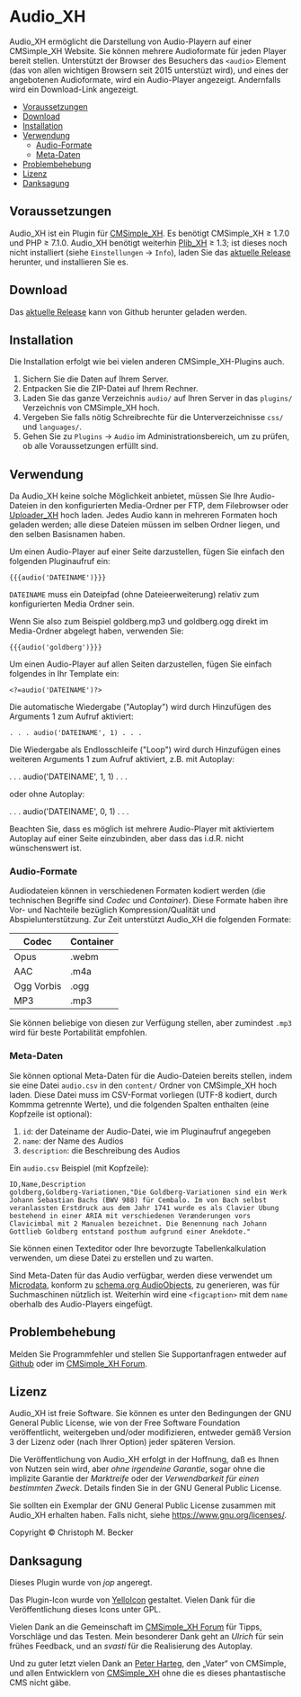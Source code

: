 # Audio_XH

Audio_XH ermöglicht die Darstellung von Audio-Playern auf einer CMSimple_XH Website.
Sie können mehrere Audioformate für jeden Player bereit stellen.
Unterstützt der Browser des Besuchers das `<audio>` Element
(das von allen wichtigen Browsern seit 2015 unterstüzt wird),
und eines der angebotenen Audioformate, wird ein Audio-Player angezeigt.
Andernfalls wird ein Download-Link angezeigt.

- [Voraussetzungen](#voraussetzungen)
- [Download](#download)
- [Installation](#installation)
- [Verwendung](#verwendung)
  - [Audio-Formate](#audio-formate)
  - [Meta-Daten](#meta-daten)
- [Problembehebung](#problembehebung)
- [Lizenz](#lizenz)
- [Danksagung](#danksagung)

## Voraussetzungen

Audio_XH ist ein Plugin für [CMSimple_XH](https://cmsimple-xh.org/de/).
Es benötigt CMSimple_XH ≥ 1.7.0 und PHP ≥ 7.1.0.
Audio_XH benötigt weiterhin [Plib_XH](https://github.com/cmb69/plib_xh) ≥ 1.3;
ist dieses noch nicht installiert (siehe `Einstellungen` → `Info`),
laden Sie das [aktuelle Release](https://github.com/cmb69/plib_xh/releases/latest)
herunter, und installieren Sie es.

## Download

Das [aktuelle Release](https://github.com/cmb69/audio_xh/releases/latest)
kann von Github herunter geladen werden.

## Installation

Die Installation erfolgt wie bei vielen anderen CMSimple\_XH-Plugins auch.

1. Sichern Sie die Daten auf Ihrem Server.
1. Entpacken Sie die ZIP-Datei auf Ihrem Rechner.
1. Laden Sie das ganze Verzeichnis `audio/` auf Ihren Server
   in das `plugins/` Verzeichnis von CMSimple\_XH hoch.
1. Vergeben Sie falls nötig Schreibrechte für die Unterverzeichnisse
   `css/` und `languages/`.
1. Gehen Sie zu `Plugins` → `Audio` im Administrationsbereich,
   um zu prüfen, ob alle Voraussetzungen erfüllt sind.

## Verwendung

Da Audio_XH keine solche Möglichkeit anbietet, müssen Sie Ihre Audio-Dateien
in den konfigurierten Media-Ordner per FTP, dem Filebrowser oder
[Uploader_XH](https://github.com/cmb69/uploader_xh) hoch laden.
Jedes Audio kann in mehreren Formaten hoch geladen werden;
alle diese Dateien müssen im selben Ordner liegen,
und den selben Basisnamen haben.

Um einen Audio-Player auf einer Seite darzustellen, fügen Sie einfach den
folgenden Pluginaufruf ein:

    {{{audio('DATEINAME')}}}

`DATEINAME` muss ein Dateipfad (ohne Dateieerweiterung) relativ zum
konfigurierten Media Ordner sein.

Wenn Sie also zum Beispiel goldberg.mp3 und goldberg.ogg direkt im Media-Ordner
abgelegt haben, verwenden Sie:

    {{{audio('goldberg')}}}

Um einen Audio-Player auf allen Seiten darzustellen, fügen Sie einfach
folgendes in Ihr Template ein:

    <?=audio('DATEINAME')?>

Die automatische Wiedergabe ("Autoplay") wird durch Hinzufügen des Arguments 1
zum Aufruf aktiviert:

    . . . audio('DATEINAME', 1) . . .

Die Wiedergabe als Endlosschleife ("Loop") wird durch Hinzufügen eines weiteren Arguments 1
zum Aufruf aktiviert, z.B. mit Autoplay:

. . . audio('DATEINAME', 1, 1) . . .

oder ohne Autoplay:

. . . audio('DATEINAME', 0, 1) . . .

Beachten Sie, dass es möglich ist mehrere Audio-Player mit aktiviertem
Autoplay auf einer Seite einzubinden, aber dass das i.d.R. nicht wünschenswert
ist.

### Audio-Formate

Audiodateien können in verschiedenen Formaten kodiert werden
(die technischen Begriffe sind *Codec* und *Container*).
Diese Formate haben ihre Vor- und Nachteile bezüglich
Kompression/Qualität und Abspielunterstützung.
Zur Zeit unterstützt Audio_XH die folgenden Formate:

| Codec      | Container |
|------------|-----------|
| Opus       | .webm     |
| AAC        | .m4a      |
| Ogg Vorbis | .ogg      |
| MP3        | .mp3      |

Sie können beliebige von diesen zur Verfügung stellen,
aber zumindest `.mp3` wird für beste Portabilität empfohlen.

### Meta-Daten

Sie können optional Meta-Daten für die Audio-Dateien bereits stellen,
indem sie eine Datei `audio.csv` in den `content/` Ordner
von CMSimple_XH hoch laden.
Diese Datei muss im CSV-Format vorliegen
(UTF-8 kodiert, durch Kommma getrennte Werte),
und die folgenden Spalten enthalten (eine Kopfzeile ist optional):

1. `id`: der Dateiname der Audio-Datei, wie im Pluginaufruf angegeben
1. `name`: der Name des Audios
1. `description`: die Beschreibung des Audios

Ein `audio.csv` Beispiel (mit Kopfzeile):

    ID,Name,Description
    goldberg,Goldberg-Variationen,"Die Goldberg-Variationen sind ein Werk Johann Sebastian Bachs (BWV 988) für Cembalo. Im von Bach selbst veranlassten Erstdruck aus dem Jahr 1741 wurde es als Clavier Ubung bestehend in einer ARIA mit verschiedenen Verænderungen vors Clavicimbal mit 2 Manualen bezeichnet. Die Benennung nach Johann Gottlieb Goldberg entstand posthum aufgrund einer Anekdote."

Sie können einen Texteditor oder Ihre bevorzugte Tabellenkalkulation
verwenden, um diese Datei zu erstellen und zu warten.

Sind Meta-Daten für das Audio verfügbar, werden diese verwendet um
[Microdata](https://en.wikipedia.org/wiki/Microdata_(HTML)),
konform zu [schema.org AudioObjects](https://schema.org/AudioObject),
zu generieren, was für Suchmaschinen nützlich ist.
Weiterhin wird eine `<figcaption>` mit dem `name`
oberhalb des Audio-Players eingefügt.

## Problembehebung

Melden Sie Programmfehler und stellen Sie Supportanfragen entweder auf
[Github](https://github.com/cmb69/audio_xh/issues)
oder im [CMSimple\_XH Forum](https://cmsimpleforum.com/).

## Lizenz

Audio_XH ist freie Software. Sie können es unter den Bedingungen
der GNU General Public License, wie von der Free Software Foundation
veröffentlicht, weitergeben und/oder modifizieren, entweder gemäß
Version 3 der Lizenz oder (nach Ihrer Option) jeder späteren Version.

Die Veröffentlichung von Audio_XH erfolgt in der Hoffnung, daß es
Ihnen von Nutzen sein wird, aber *ohne irgendeine Garantie*, sogar ohne
die implizite Garantie der *Marktreife* oder der *Verwendbarkeit für einen
bestimmten Zweck*. Details finden Sie in der GNU General Public License.

Sie sollten ein Exemplar der GNU General Public License zusammen mit
Audio_XH erhalten haben. Falls nicht, siehe
<https://www.gnu.org/licenses/>.

Copyright © Christoph M. Becker

## Danksagung

Dieses Plugin wurde von *jop* angeregt.

Das Plugin-Icon wurde von [YelloIcon](http://www.yellowicon.com/) gestaltet.
Vielen Dank für die Veröffentlichung dieses Icons unter GPL.

Vielen Dank an die Gemeinschaft im [CMSimple_XH Forum](https://cmsimpleforum.com/)
für Tipps, Vorschläge und das Testen.
Mein besonderer Dank geht an *Ulrich* für sein frühes Feedback, und an
*svasti* für die Realisierung des Autoplay.

Und zu guter letzt vielen Dank an
[Peter Harteg](https://www.harteg.dk/), den „Vater“ von CMSimple,
und allen Entwicklern von [CMSimple\_XH](https://www.cmsimple-xh.org/de/)
ohne die es dieses phantastische CMS nicht gäbe.

